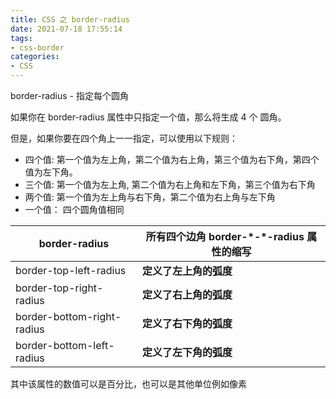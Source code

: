 ```yaml
---
title: CSS 之 border-radius
date: 2021-07-18 17:55:14
tags:
- css-border
categories: 
- CSS
---
```


 border-radius - 指定每个圆角

如果你在 border-radius 属性中只指定一个值，那么将生成 4 个 圆角。

但是，如果你要在四个角上一一指定，可以使用以下规则：

- 四个值: 第一个值为左上角，第二个值为右上角，第三个值为右下角，第四个值为左下角。
- 三个值: 第一个值为左上角,     第二个值为右上角和左下角，第三个值为右下角
- 两个值: 第一个值为左上角与右下角，第二个值为右上角与左下角
- 一个值： 四个圆角值相同

 <!--more-->

| border-radius              | **所有四个边角** **border-\*-\*-radius** **属性的缩写** |
| -------------------------- | ------------------------------------------------------- |
| border-top-left-radius     | **定义了左上角的弧度**                                  |
| border-top-right-radius    | **定义了右上角的弧度**                                  |
| border-bottom-right-radius | **定义了右下角的弧度**                                  |
| border-bottom-left-radius  | **定义了左下角的弧度**                                  |

其中该属性的数值可以是百分比，也可以是其他单位例如像素